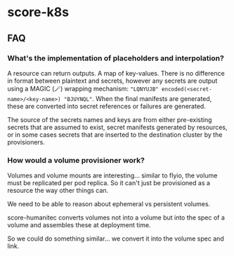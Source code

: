 # score-k8s



## FAQ


### What's the implementation of placeholders and interpolation?

A resource can return outputs. A map of key-values. There is no difference in format between plaintext and secrets, however any secrets are output using a MAGIC (🪄) wrapping mechanism: `"LQNYUJB" encoded(<secret-name>/<key-name>) "BJUYNQL"`. When the final manifests are generated, these are converted into secret references or failures are generated.

The source of the secrets names and keys are from either pre-existing secrets that are assumed to exist, secret manifests generated by resources, or in some cases secrets that are inserted to the destination cluster by the provisioners.

### How would a volume provisioner work?

Volumes and volume mounts are interesting... similar to flyio, the volume must be replicated per pod replica. So it can't just be provisioned as a resource the way other things can.

We need to be able to reason about ephemeral vs persistent volumes.

score-humanitec converts volumes not into a volume but into the spec of a volume and assembles these at deployment time.

So we could do something similar... we convert it into the volume spec and link.



